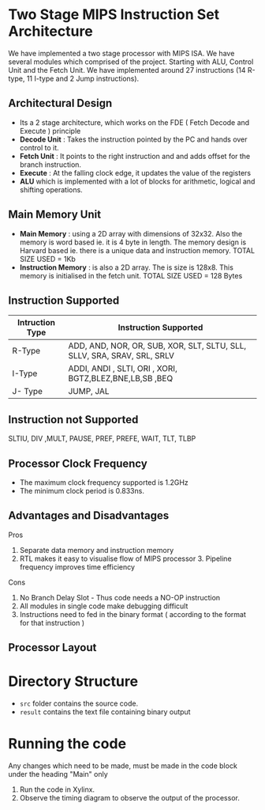 # Two Stage MIPS Instruction Set Architecture
We have implemented a two stage processor with MIPS ISA. We have several modules which comprised of the project. Starting with ALU, Control Unit and the Fetch Unit. We have implemented around 27 instructions (14 R-type, 11 I-type and 2 Jump instructions).

## Architectural Design
- Its a 2 stage architecture, which works on the FDE ( Fetch Decode and Execute ) principle
- **Decode Unit** : Takes the instruction pointed by the PC and hands over control to it.
- **Fetch Unit** : It points to the right instruction and and adds offset for the branch instruction.
- **Execute** : At the falling clock edge, it updates the value of the registers
- **ALU** which is implemented with a lot of blocks for arithmetic, logical and shifting operations.

## Main Memory Unit
- **Main Memory** : using a 2D array with dimensions of 32x32. Also the memory is word based ie. it is 4 byte in length. The memory design is Harvard based ie. there is a unique data and instruction memory. TOTAL SIZE USED = 1Kb
- **Instruction Memory** : is also a 2D array. The is size is 128x8. This memory is initialised in the fetch unit. TOTAL SIZE USED = 128 Bytes

## Instruction Supported

|Intruction Type |Instruction Supported|
|-----|--------|
|R-Type|ADD, AND, NOR, OR, SUB, XOR, SLT, SLTU, SLL, SLLV, SRA, SRAV, SRL, SRLV|
|I-Type|ADDI, ANDI , SLTI, ORI , XORI, BGTZ,BLEZ,BNE,LB,SB ,BEQ|
|J- Type|JUMP, JAL|

## Instruction not Supported

SLTIU, DIV ,MULT, PAUSE, PREF, PREFE, WAIT, TLT, TLBP

## Processor Clock Frequency
- The maximum clock frequency supported is 1.2GHz
- The minimum clock period is 0.833ns.

## Advantages and Disadvantages
Pros
1. Separate data memory and instruction memory
2. RTL makes it easy to visualise flow of MIPS processor 3. Pipeline frequency improves time efficiency

Cons
1. No Branch Delay Slot - Thus code needs a NO-OP instruction
2. All modules in single code make debugging difficult
3. Instructions need to fed in the binary format ( according to the format for
that instruction )

## Processor Layout
<p align="center">
    
  </p>

# Directory Structure
- ```src``` folder contains the source code. 
- ```result``` contains the text file containing binary output 
 
# Running the code
Any changes which need to be made, must be made in the code block under the heading "Main" only
1. Run the code in Xylinx.
2. Observe the timing diagram to observe the output of the processor.
